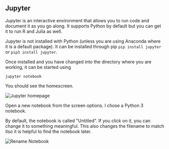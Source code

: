 ## Jupyter

Jupyter is an interactive environment that allows you to run code and document it as you go along. It supports Python by default but you can get it to run R and Julia as well. 

Jupyter is not installed with Python (unless you are using Anaconda where it is a default package). It can be installed through pip ```pip install jupyter``` or ```pip3 install jupyter```. 

Once installed and you have changed into the directory where you are working, it can be started using

```jupyter notebook```

You should see the homescreen. 

![Jupyter homepage](./figs/start_book.png)

Open a new notebook from the screen options. I chose a Python 3 notebook. 

By default, the notebook is called "Untitled". If you click on it, you can change it to something meaningful. This also changes the filename to match itso it is helpful to find the notebook later. 

![Rename Notebook](./figs/rename_cell.png)




